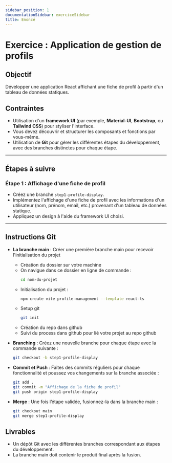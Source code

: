 ```yaml
---
sidebar_position: 1
documentationSidebar: exerciceSidebar
title: Enoncé
---
```


# Exercice : Application de gestion de profils

## Objectif
Développer une application React affichant une fiche de profil à partir d'un tableau de données statiques.

## Contraintes
- Utilisation d'un **framework UI** (par exemple, **Material-UI**, **Bootstrap**, ou **Tailwind CSS**) pour styliser l'interface.
- Vous devez découvrir et structurer les composants et fonctions par vous-même.
- Utilisation de **Git** pour gérer les différentes étapes du développement, avec des branches distinctes pour chaque étape.

---

## Étapes à suivre

### Étape 1 : Affichage d'une fiche de profil
- Créez une branche `step1-profile-display`.
- Implémentez l'affichage d'une fiche de profil avec les informations d'un utilisateur (nom, prénom, email, etc.) provenant d'un tableau de données statique.
- Appliquez un design à l'aide du framework UI choisi.

---

## Instructions Git
- **La branche main** : Créer une première branche main pour recevoir l'initialisation du projet
    - Création du dossier sur votre machine
    - On navigue dans ce dossier en ligne de commande : 
        ```bash
        cd nom-du-projet
        ```
    - Initialisation du projet : 
        ```bash
        npm create vite profile-management --template react-ts
        ```
    - Setup git
        ```bash
        git init
        ```
    - Création du repo dans github
    - Suivi du process dans github pour lié votre projet au repo github
    
- **Branching** : Créez une nouvelle branche pour chaque étape avec la commande suivante :
    ```bash
    git checkout -b step1-profile-display
    ```

- **Commit et Push** : Faites des commits réguliers pour chaque fonctionnalité et poussez vos changements sur la branche associée :
    ```bash
    git add .
    git commit -m "Affichage de la fiche de profil"
    git push origin step1-profile-display
    ```
- **Merge** : Une fois l’étape validée, fusionnez-la dans la branche main :
    ```bash
    git checkout main
    git merge step1-profile-display
    ```

## Livrables

- Un dépôt Git avec les différentes branches correspondant aux étapes du développement.
- La branche main doit contenir le produit final après la fusion.